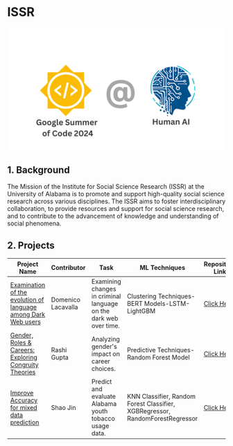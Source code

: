 # ISSR
![HumanAI x GSOC](ISSR_Gender_Roles_Career_Rashi_Gupta/images/coll.png)

## 1. Background

The Mission of the Institute for Social Science Research (ISSR) at the University of Alabama is to promote and support high-quality social science research across various disciplines. The ISSR aims to foster interdisciplinary collaboration, to provide resources and support for social science research, and to contribute to the advancement of knowledge and understanding of social phenomena.

## 2. Projects
| Project Name | Contributor | Task | ML Techniques | Repository Link | Blog Post |
|---|---|---|---|---|---|
|[Examination of the evolution of language among Dark Web users](https://summerofcode.withgoogle.com/programs/2024/projects/kN6CmoUo)|Domenico Lacavalla |Examining changes in criminal language on the dark web over time. |Clustering Techniques-BERT Models-LSTM-LightGBM|[Click Here](https://github.com/humanai-foundation/ISSR/tree/main/ISSR_Dark_Web_Domenico_Lacavalla)|[Click Here](https://medium.com/@domenicolacavalla8/examination-of-the-evolution-of-language-among-dark-web-users-67fd3397e0fb)|
|[Gender, Roles & Careers: Exploring Congruity Theories](https://summerofcode.withgoogle.com/programs/2024/projects/lz5XGsgO)|Rashi Gupta |Analyzing gender's impact on career choices. |Predictive Techniques-Random Forest Model|[Click Here](https://github.com/humanai-foundation/ISSR/tree/main/ISSR_Gender_Roles_Career_Rashi_Gupta)|[Click Here](https://rashiguptaofficial.medium.com/exploring-gender-roles-in-education-a-grade-wise-analysis-cb87db14bc7d#3e03)|
|[Improve Accuracy for mixed data prediction](https://summerofcode.withgoogle.com/programs/2024/projects/mco38xiq)|Shao Jin| Predict and evaluate Alabama youth tobacco usage data. |KNN Classifier, Random Forest Classifier, XGBRegressor, RandomForestRegressor|[Click Here](https://github.com/humanai-foundation/ISSR/tree/main/ISSR_Improve_Accuracy_Mixed_Data_Shao_Jin)|[Click Here](https://medium.com/@sj3192/enhancing-program-evaluation-research-by-leveraging-ai-for-integrated-analysis-of-mixed-methods-18c818d77527)|
